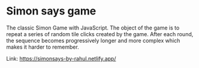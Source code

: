 # Simon says game
The classic Simon Game with JavaScript. 
The object of the game is to repeat a series of random tile clicks created by the game.
After each round, the sequence becomes progressively longer and more complex which makes it harder to remember.

 Link: https://simonsays-by-rahul.netlify.app/
